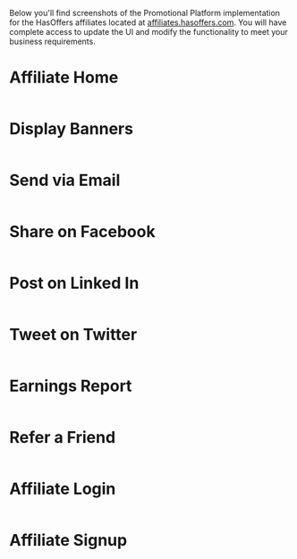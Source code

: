 Below you'll find screenshots of the Promotional Platform implementation for the HasOffers affiliates located at [affiliates.hasoffers.com](http://affiliates.hasoffers.com). You will have complete access to update the UI and modify the functionality to meet your business requirements.

# Affiliate Home #

![![](http://cdn.go2media.org/assets/hasoffers/images/hasoffers-promotional-platform-home-s.jpg)](http://cdn.go2media.org/assets/hasoffers/images/hasoffers-promotional-platform-home.jpg)

# Display Banners #

![![](http://cdn.go2media.org/assets/hasoffers/images/hasoffers-promotional-platform-banners-s.jpg)](http://cdn.go2media.org/assets/hasoffers/images/hasoffers-promotional-platform-banners.jpg)

# Send via Email #

![![](http://cdn.go2media.org/assets/hasoffers/images/hasoffers-promotional-platform-email-s.jpg)](http://cdn.go2media.org/assets/hasoffers/images/hasoffers-promotional-platform-email.jpg)

# Share on Facebook #

![![](http://cdn.go2media.org/assets/hasoffers/images/hasoffers-promotional-platform-facebook-s.jpg)](http://cdn.go2media.org/assets/hasoffers/images/hasoffers-promotional-platform-facebook.jpg)

# Post on Linked In #

![![](http://cdn.go2media.org/assets/hasoffers/images/hasoffers-promotional-platform-linkedin-s.jpg)](http://cdn.go2media.org/assets/hasoffers/images/hasoffers-promotional-platform-linkedin.jpg)

# Tweet on Twitter #

![![](http://cdn.go2media.org/assets/hasoffers/images/hasoffers-promotional-platform-twitter-s.jpg)](http://cdn.go2media.org/assets/hasoffers/images/hasoffers-promotional-platform-twitter.jpg)

# Earnings Report #

![![](http://cdn.go2media.org/assets/hasoffers/images/hasoffers-promotional-platform-earnings-s.jpg)](http://cdn.go2media.org/assets/hasoffers/images/hasoffers-promotional-platform-earnings.jpg)

# Refer a Friend #

![![](http://cdn.go2media.org/assets/hasoffers/images/hasoffers-promotional-platform-refer-s.jpg)](http://cdn.go2media.org/assets/hasoffers/images/hasoffers-promotional-platform-refer.jpg)

# Affiliate Login #

![![](http://cdn.go2media.org/assets/hasoffers/images/hasoffers-promotional-platform-login-s.jpg)](http://cdn.go2media.org/assets/hasoffers/images/hasoffers-promotional-platform-login.jpg)

# Affiliate Signup #

![![](http://cdn.go2media.org/assets/hasoffers/images/hasoffers-promotional-platform-signup-s.jpg)](http://cdn.go2media.org/assets/hasoffers/images/hasoffers-promotional-platform-signup.jpg)